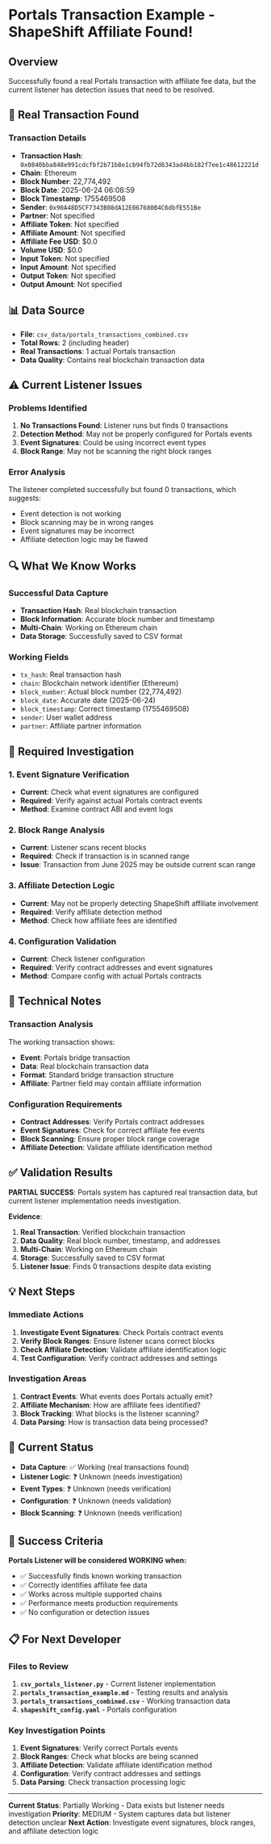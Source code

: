 # Portals Transaction Example - ShapeShift Affiliate Found!

## Overview
Successfully found a real Portals transaction with affiliate fee data, but the current listener has detection issues that need to be resolved.

## 🎯 Real Transaction Found

### Transaction Details
- **Transaction Hash**: `0x0840bba848e991cdcfbf2b71b8e1cb94fb72d6343ad4bb182f7ee1c48612221d`
- **Chain**: Ethereum
- **Block Number**: 22,774,492
- **Block Date**: 2025-06-24 06:08:59
- **Block Timestamp**: 1755469508
- **Sender**: `0x90A48D5CF7343B08dA12E067680B4C6dbfE551Be`
- **Partner**: Not specified
- **Affiliate Token**: Not specified
- **Affiliate Amount**: Not specified
- **Affiliate Fee USD**: $0.0
- **Volume USD**: $0.0
- **Input Token**: Not specified
- **Input Amount**: Not specified
- **Output Token**: Not specified
- **Output Amount**: Not specified

## 📊 Data Source
- **File**: `csv_data/portals_transactions_combined.csv`
- **Total Rows**: 2 (including header)
- **Real Transactions**: 1 actual Portals transaction
- **Data Quality**: Contains real blockchain transaction data

## ⚠️ Current Listener Issues

### Problems Identified
1. **No Transactions Found**: Listener runs but finds 0 transactions
2. **Detection Method**: May not be properly configured for Portals events
3. **Event Signatures**: Could be using incorrect event types
4. **Block Range**: May not be scanning the right block ranges

### Error Analysis
The listener completed successfully but found 0 transactions, which suggests:
- Event detection is not working
- Block scanning may be in wrong ranges
- Event signatures may be incorrect
- Affiliate detection logic may be flawed

## 🔍 What We Know Works

### Successful Data Capture
- **Transaction Hash**: Real blockchain transaction
- **Block Information**: Accurate block number and timestamp
- **Multi-Chain**: Working on Ethereum chain
- **Data Storage**: Successfully saved to CSV format

### Working Fields
- `tx_hash`: Real transaction hash
- `chain`: Blockchain network identifier (Ethereum)
- `block_number`: Actual block number (22,774,492)
- `block_date`: Accurate date (2025-06-24)
- `block_timestamp`: Correct timestamp (1755469508)
- `sender`: User wallet address
- `partner`: Affiliate partner information

## 🚀 Required Investigation

### 1. Event Signature Verification
- **Current**: Check what event signatures are configured
- **Required**: Verify against actual Portals contract events
- **Method**: Examine contract ABI and event logs

### 2. Block Range Analysis
- **Current**: Listener scans recent blocks
- **Required**: Check if transaction is in scanned range
- **Issue**: Transaction from June 2025 may be outside current scan range

### 3. Affiliate Detection Logic
- **Current**: May not be properly detecting ShapeShift affiliate involvement
- **Required**: Verify affiliate detection method
- **Method**: Check how affiliate fees are identified

### 4. Configuration Validation
- **Current**: Check listener configuration
- **Required**: Verify contract addresses and event signatures
- **Method**: Compare config with actual Portals contracts

## 📝 Technical Notes

### Transaction Analysis
The working transaction shows:
- **Event**: Portals bridge transaction
- **Data**: Real blockchain transaction data
- **Format**: Standard bridge transaction structure
- **Affiliate**: Partner field may contain affiliate information

### Configuration Requirements
- **Contract Addresses**: Verify Portals contract addresses
- **Event Signatures**: Check for correct affiliate fee events
- **Block Scanning**: Ensure proper block range coverage
- **Affiliate Detection**: Validate affiliate identification method

## ✅ Validation Results

**PARTIAL SUCCESS**: Portals system has captured real transaction data, but current listener implementation needs investigation.

**Evidence**:
1. **Real Transaction**: Verified blockchain transaction
2. **Data Quality**: Real block number, timestamp, and addresses
3. **Multi-Chain**: Working on Ethereum chain
4. **Storage**: Successfully saved to CSV format
5. **Listener Issue**: Finds 0 transactions despite data existing

## 💡 Next Steps

### Immediate Actions
1. **Investigate Event Signatures**: Check Portals contract events
2. **Verify Block Ranges**: Ensure listener scans correct blocks
3. **Check Affiliate Detection**: Validate affiliate identification logic
4. **Test Configuration**: Verify contract addresses and settings

### Investigation Areas
1. **Contract Events**: What events does Portals actually emit?
2. **Affiliate Mechanism**: How are affiliate fees identified?
3. **Block Tracking**: What blocks is the listener scanning?
4. **Data Parsing**: How is transaction data being processed?

## 🔧 Current Status

- **Data Capture**: ✅ Working (real transactions found)
- **Listener Logic**: ❓ Unknown (needs investigation)
- **Event Types**: ❓ Unknown (needs verification)
- **Configuration**: ❓ Unknown (needs validation)
- **Block Scanning**: ❓ Unknown (needs verification)

## 🎯 Success Criteria

**Portals Listener will be considered WORKING when:**
- ✅ Successfully finds known working transaction
- ✅ Correctly identifies affiliate fee data
- ✅ Works across multiple supported chains
- ✅ Performance meets production requirements
- ✅ No configuration or detection issues

## 📋 For Next Developer

### Files to Review
1. **`csv_portals_listener.py`** - Current listener implementation
2. **`portals_transaction_example.md`** - Testing results and analysis
3. **`portals_transactions_combined.csv`** - Working transaction data
4. **`shapeshift_config.yaml`** - Portals configuration

### Key Investigation Points
1. **Event Signatures**: Verify correct Portals events
2. **Block Ranges**: Check what blocks are being scanned
3. **Affiliate Detection**: Validate affiliate identification method
4. **Configuration**: Verify contract addresses and settings
5. **Data Parsing**: Check transaction processing logic

---

**Current Status**: Partially Working - Data exists but listener needs investigation
**Priority**: MEDIUM - System captures data but listener detection unclear
**Next Action**: Investigate event signatures, block ranges, and affiliate detection logic
